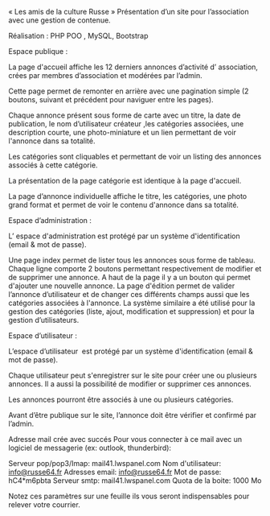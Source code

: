 
« Les amis de la culture Russe »
Présentation d’un site pour l’association avec une gestion de contenue. 

Réalisation : PHP POO , MySQL, Bootstrap

Espace publique :

La page d'accueil affiche les 12 derniers annonces d’activité d’ association, crées par membres d’association et modérées par l’admin.   

Cette page permet de remonter en arrière avec une pagination simple (2 boutons, suivant et précédent pour naviguer entre les pages). 

Chaque annonce présent sous forme de carte avec un titre, la date de publication, le nom d’utilisateur créateur ,les catégories associées, une description courte, une photo-miniature et un lien permettant de voir l'annonce dans sa totalité.

Les catégories sont cliquables et permettant de voir un listing des annonces associés à cette catégorie. 

La présentation de la page catégorie est identique à la page d'accueil.

La page d’annonce individuelle affiche le titre, les catégories, une photo grand format et permet de voir le contenu d'annonce dans sa totalité.

Espace d’administration :

L’ espace d'administration est protégé par un système d'identification (email & mot de passe).

Une page index permet de lister tous les annonces sous forme de tableau. Chaque ligne comporte 2 boutons permettant respectivement de modifier et de supprimer une annonce. A haut de la page il y a un bouton qui permet d'ajouter une nouvelle annonce.
La page d'édition permet de valider l’annonce d’utilisateur et de changer ces différents champs aussi que les catégories associées à l'annonce.
La système similaire a été utilisé pour la gestion des catégories (liste, ajout, modification et suppression) et pour la gestion d’utilisateurs.

Espace d’utilisateur :

L’espace d’utilisateur  est protégé par un système d'identification (email & mot de passe).

Chaque utilisateur peut s'enregistrer sur le site pour créer une ou plusieurs annonces. Il a aussi la possibilité de modifier or supprimer ces annonces.

Les annonces pourront être associés à une ou plusieurs catégories.

Avant d’être publique sur le site, l’annonce doit être vérifier et confirmé par l’admin.

Adresse mail crée avec succés
Pour vous connecter à ce mail avec un logiciel de messagerie (ex: outlook, thunderbird):

Serveur pop/pop3/Imap: mail41.lwspanel.com
Nom d'utilisateur: info@russe64.fr
Adresses email: info@russe64.fr
Mot de passe: hC4*m6pbta
Serveur smtp: mail41.lwspanel.com
Quota de la boite: 1000 Mo

Notez ces paramètres sur une feuille ils vous seront indispensables pour relever votre courrier.
